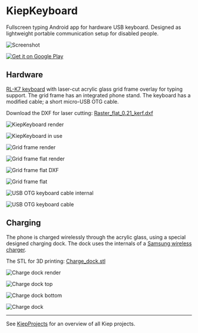 # KiepKeyboard
Fullscreen typing Android app for hardware USB keyboard. Designed as lightweight portable communication setup for disabled people.

![Screenshot](images/Screenshot.jpg)

[![Get it on Google Play](images/google-play-badge.png)](https://play.google.com/store/apps/details?id=nl.joozt.kiep.keyboard)

## Hardware
[RL-K7 keyboard](https://www.aliexpress.com/item/4000336069065.html) with laser-cut acrylic glass grid frame overlay for typing support. The grid frame has an integrated phone stand. The keyboard has a modified cable; a short micro-USB OTG cable.

Download the DXF for laser cutting: [Raster_flat_0.21_kerf.dxf](Raster_flat_0.21_kerf.dxf)

![KiepKeyboard render](images/KiepKeyboard_render.jpg)

![KiepKeyboard in use](images/KiepKeyboard_in_use.jpg)

![Grid frame render](images/Grid_frame_render.jpg)

![Grid frame flat render](images/Grid_frame_flat_render.jpg)

![Grid frame flat DXF](images/Grid_frame_flat_DXF.jpg)

![Grid frame flat](images/Grid_frame_flat.jpg)

![USB OTG keyboard cable internal](images/USB_OTG_keyboard_cable_internal.jpg)

![USB OTG keyboard cable](images/USB_OTG_keyboard_cable.jpg)

## Charging
The phone is charged wirelessly through the acrylic glass, using a special designed charging dock. The dock uses the internals of a [Samsung wireless charger](https://www.aliexpress.com/item/33001957782.html).

The STL for 3D printing: [Charge_dock.stl](Charge_dock.stl)

![Charge dock render](images/Charge_dock_render.jpg)

![Charge dock top](images/Charge_dock_top.jpg)

![Charge dock bottom](images/Charge_dock_bottom.jpg)

![Charge dock](/images/Charge_dock.gif)


---
See [KiepProjects](https://github.com/Joozt/KiepProjects) for an overview of all Kiep projects.
